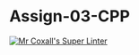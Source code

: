 # Assign-03-CPP
[![Mr Coxall's Super Linter](https://github.com/ICS3U-Programming-Xiaohan-T/workflows/Mr%20Coxall's%20Super%20Linter/badge.svg)](https://github.com/ICS3U-Programming-Xiaohan-T/actions/)
